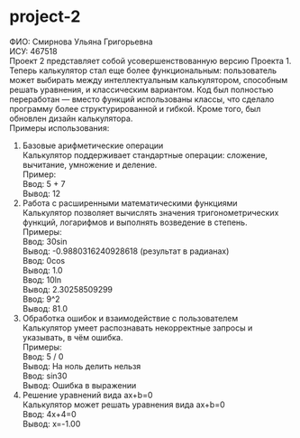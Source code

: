 # project-2 <br>
ФИО: Cмирнова Ульяна Григорьевна <br>
ИСУ: 467518 <br>
Проект 2 представляет собой усовершенствованную версию Проекта 1. Теперь калькулятор стал еще более функциональным: пользователь может выбирать между интеллектуальным калькулятором, способным решать уравнения, и классическим вариантом. Код был полностью переработан — вместо функций использованы классы, что сделало программу более структурированной и гибкой. Кроме того, был обновлен дизайн калькулятора. <br>
Примеры использования: <br>
1. Базовые арифметические операции <br>
Калькулятор поддерживает стандартные операции: сложение, вычитание, умножение и деление. <br>
Пример: <br>
Ввод: 5 + 7 <br>
Вывод: 12 <br>
2. Работа с расширенными математическими функциями <br>
Калькулятор позволяет вычислять значения тригонометрических функций, логарифмов и выполнять возведение в степень. <br>
Примеры: <br>
Ввод: 30sin <br>
Вывод: -0.9880316240928618 (результат в радианах) <br>
Ввод: 0cos <br>
Вывод: 1.0 <br>
Ввод: 10ln <br>
Вывод: 2.30258509299 <br>
Ввод: 9^2 <br>
Вывод: 81.0 <br>
3. Обработка ошибок и взаимодействие с пользователем <br>
Калькулятор умеет распознавать некорректные запросы и указывать, в чём ошибка. <br>
Примеры: <br>
Ввод: 5 / 0 <br>
Вывод: На ноль делить нельзя <br>
Ввод: sin30 <br>
Вывод: Ошибка в выражении <br>
4. Решение уравнений вида ax+b=0 <br>
Калькулятор может решать уравнения вида ax+b=0 <br>
Ввод: 4x+4=0 <br>
Вывод: x=-1.00 <br>
